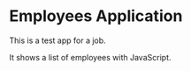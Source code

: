# Employees Application

This is a test app for a job.

It shows a list of employees with JavaScript.